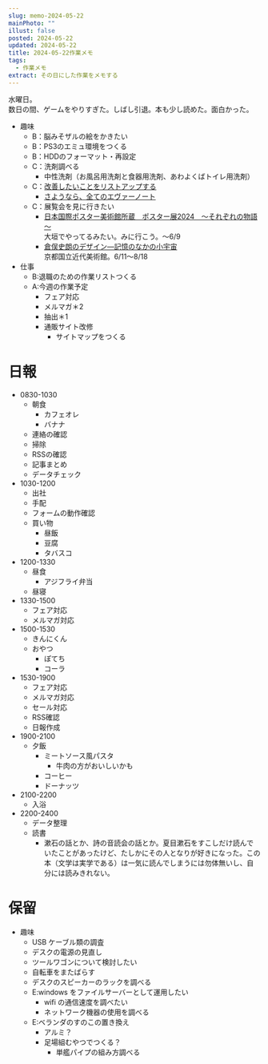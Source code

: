```yaml
---
slug: memo-2024-05-22
mainPhoto: ""
illust: false
posted: 2024-05-22
updated: 2024-05-22
title: 2024-05-22作業メモ
tags:
  - 作業メモ
extract: その日にした作業をメモする
---
```


水曜日。  
数日の間、ゲームをやりすぎた。しばし引退。本も少し読めた。面白かった。

- 趣味
  - B：脳みそザルの絵をかきたい
  - B：PS3のエミュ環境をつくる
  - B：HDDのフォーマット・再設定
  - C：洗剤調べる
    - 中性洗剤（お風呂用洗剤と食器用洗剤、あわよくばトイレ用洗剤）
  - C：[改善したいことをリストアップする](2022-03-07-改善したいこと・欲しいもの・やりたいこと.md) 
    - [さようなら、全てのエヴァーノート](https://honeshabri.hatenablog.com/entry/Evernote_to_Obsidian)  
  - C：展覧会を見に行きたい
    - [日本国際ポスター美術館所蔵　ポスター展2024　～それぞれの物語～](https://www.japandesign.ne.jp/event/postermuseum-ogaki-2024/)  
    大垣でやってるみたい。みに行こう。〜6/9
    - [倉俣史朗のデザイン―記憶のなかの小宇宙](https://www.momak.go.jp/Japanese/exhibitionarchive/2024/459.html)  
      京都国立近代美術館。6/11〜8/18
- 仕事
  - B:退職のための作業リストつくる
  - A:今週の作業予定
    - フェア対応
    - メルマガ＊2
    - 抽出＊1
    - 通販サイト改修
      - サイトマップをつくる

# 日報

- 0830-1030
  - 朝食
    - カフェオレ
    - バナナ
  - 連絡の確認
  - 掃除
  - RSSの確認
  - 記事まとめ
  - データチェック
- 1030-1200
  - 出社
  - 手配
  - フォームの動作確認
  - 買い物
    - 昼飯
    - 豆腐
    - タバスコ
- 1200-1330
  - 昼食
    - アジフライ弁当
  - 昼寝
- 1330-1500
  - フェア対応
  - メルマガ対応
- 1500-1530
  - きんにくん
  - おやつ
    - ぽてち
    - コーラ
- 1530-1900
  - フェア対応
  - メルマガ対応
  - セール対応
  - RSS確認
  - 日報作成
- 1900-2100
  - 夕飯
    - ミートソース風パスタ
      - 牛肉の方がおいしいかも
    - コーヒー
    - ドーナッツ
- 2100-2200
  - 入浴
- 2200-2400
  - データ整理
  - 読書
    - 漱石の話とか、詩の音読会の話とか。夏目漱石をすこしだけ読んでいたことがあったけど、たしかにその人となりが好きになった。この本（文学は実学である）は一気に読んでしまうには勿体無いし、自分には読みきれない。

# 保留

- 趣味
  - USB ケーブル類の調査
  - デスクの電源の見直し
  - ツールワゴンについて検討したい
  - 自転車をまたばらす
  - デスクのスピーカーのラックを調べる
  - E:windows をファイルサーバーとして運用したい
    - wifi の通信速度を調べたい
    - ネットワーク機器の使用を調べる
  - E:ベランダのすのこの置き換え
    - アルミ？
    - 足場組むやつでつくる？
      - 単艦パイプの組み方調べる
